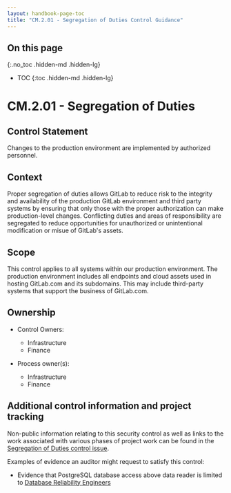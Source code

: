```yaml
---
layout: handbook-page-toc
title: "CM.2.01 - Segregation of Duties Control Guidance"
---
```


## On this page
{:.no_toc .hidden-md .hidden-lg}

- TOC
{:toc .hidden-md .hidden-lg}

# CM.2.01 - Segregation of Duties

## Control Statement

Changes to the production environment are implemented by authorized personnel.

## Context

Proper segregation of duties allows GitLab to reduce risk to the integrity and availability of the production GitLab environment and third party systems by ensuring that only those with the proper authorization can make production-level changes. Conflicting duties and areas of responsibility are segregated to reduce opportunities for unauthorized or unintentional modification or misue of GitLab's assets.

## Scope

This control applies to all systems within our production environment. The production environment includes all endpoints and cloud assets used in hosting GitLab.com and its subdomains. This may include third-party systems that support the business of GitLab.com.

## Ownership

* Control Owners: 
  * Infrastructure
  * Finance
  
* Process owner(s):
    * Infrastructure
    * Finance


## Additional control information and project tracking

Non-public information relating to this security control as well as links to the work associated with various phases of project work can be found in the [Segregation of Duties control issue](https://gitlab.com/gitlab-com/gl-security/security-assurance/sec-compliance/compliance/issues/783).

Examples of evidence an auditor might request to satisfy this control:

* Evidence that PostgreSQL database access above data reader is limited to [Database Reliability Engineers](/job-families/engineering/database-reliability-engineer/)